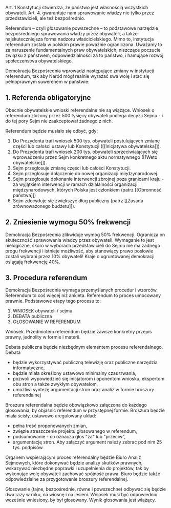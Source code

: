 Art. 1 Konstytucji stwierdza, że państwo jest własnością wszystkich obywateli. Art. 4. gwarantuje nam sprawowanie władzy nie tylko przez przedstawicieli, ale też bezpośrednio.

Referendum – czyli głosowanie powszechne – to podstawowe narzędzie bezpośredniego sprawowania władzy przez obywateli, a także najskuteczniejsza forma nadzoru właścicielskiego. Mimo to, instytucja referendum została w polskim prawie poważnie ograniczona. Uważamy to za naruszenie fundamentalnych praw obywatelskich, niszczące poczucie związku z państwem, odpowiedzialności za to państwo, i hamujące rozwój społeczeństwa obywatelskiego.

Demokracja Bezpośrednia wprowadzi następujące zmiany w instytucji referendum, tak aby Naród mógł realnie wyrażać swa wolę i stać się pełnoprawnym suwerenem w państwie:

## 1. Referenda obligatoryjne
Obecnie obywatelskie wnioski referendalne nie są wiążące. Wniosek o referendum złożony przez 500 tysięcy obywateli podlega decyzji Sejmu - i do tej pory Sejm nie zaakceptował żadnego z nich.

Referendum będzie musiało się odbyć, gdy:

1. Do Prezydenta trafi wniosek 500 tys. obywateli postulujących zmianę części lub całości ustawy lub Konstytucji ([[Inicjatywa obywatelska]]).
2. Do Prezydenta trafi wniosek 200 tys. obywateli sprzeciwiających się wprowadzeniu przez Sejm konkretnego aktu normatywnego ([[Weto obywatelskie]]).
3. Sejm przegłosuje zmianę części lub całości Konstytucji.
4. Sejm przegłosuje dołączenie do nowej organizacji międzynarodowej.
5. Sejm przegłosuje dokonanie interwencji zbrojnej poza granicami kraju - za wyjątkiem interwencji w ramach działalności organizacji międzynarodowych, których Polska jest członkiem (patrz [[Obronność państwa]])
6. Sejm zdecyduje się zwiększyć dług publiczny (patrz [[Zasada zrównoważonego budżetu]]).

## 2. Zniesienie wymogu 50% frekwencji
Demokracja Bezpośrednia zlikwiduje wymóg 50% frekwencji. Ogranicza on skuteczność sprawowania władzy przez obywateli. Wymaganie to jest nielogiczne, skoro w wyborach przedstawicieli do Sejmu nie ma żadnego progu frekwencji i istnieje możliwość, aby stanowiący prawo posłowie zostali wybrani przez 10% obywateli! Kraje o ugruntowanej demokracji osiągają frekwencję 40%.

## 3. Procedura referendum
Demokracja Bezpośrednia wymaga przemyślanych procedur i wzorców. Referendum to coś więcej niż ankieta. Referendum to proces umocowany prawnie. Podstawowe etapy tego procesu to:

1. WNIOSEK obywateli / sejmu
2. DEBATA publiczna
3. GŁOSOWANIE W REFERENDUM

Wniosek. Przedmiotem referendum będzie zawsze konkretny przepis prawny, jednolity w formie i materii.

Debata publiczna będzie niezbędnym elementem procesu referendalnego. Debata

* będzie wykorzystywać publiczną telewizję oraz publiczne narzędzia informatyczne,
* będzie miała określony ustawowo minimalny czas trwania,
* pozwoli wypowiedzieć się inicjatorom i oponentom wniosku, ekspertom obu stron a także zwykłym obywatelom,
* umożliwi syntezę argumentacji stron oraz analiz w formie broszury referendalnej

Broszura referendalna będzie obowiązkowo załączona do każdego głosowania, by objaśnić referendum w przystępnej formie. Broszura będzie miała ścisły, ustawowo uregulowany układ:

* pełna treść proponowanych zmian,
* zwięzłe streszczenie projektu głosowanego w referendum,
* podsumowanie - co oznacza głos "za" lub "przeciw",
* argumentację stron. Aby załączyć argument należy zebrać pod nim 25 tys. podpisów.

Organem wspierającym proces referendalny będzie Biuro Analiz Sejmowych, które dokonywać będzie analizy skutków prawnych, wskazywać niezbędne poprawki i uzupełnienia do projektów, tak by wykonując wolę obywateli zachować spójność prawa. Biuro będzie także odpowiedzialne za przygotowanie broszury referendalnej.

Głosowanie (tajne, bezpośrednie, równe i powszechne) odbywać się będzie dwa razy w roku, na wiosnę i na jesieni. Wniosek musi być odpowiednio wcześnie wniesiony, by był głosowany. Wynik głosowania jest wiążący.